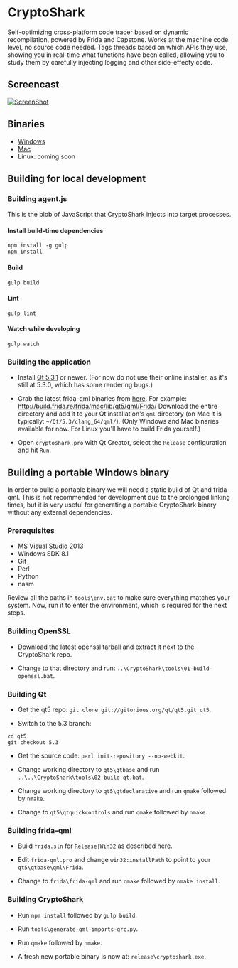 # CryptoShark

Self-optimizing cross-platform code tracer based on dynamic recompilation,
powered by Frida and Capstone. Works at the machine code level, no source
code needed. Tags threads based on which APIs they use, showing you in
real-time what functions have been called, allowing you to study them by
carefully injecting logging and other side-effecty code.

## Screencast

[![ScreenShot](http://img.youtube.com/vi/hzDsxtcRavY/0.jpg)](https://www.youtube.com/watch?v=hzDsxtcRavY)

## Binaries

- [Windows](http://build.frida.re/frida/windows/Win32-Release/bin/cryptoshark-0.1.3.exe)
- [Mac](http://build.frida.re/frida/mac/CryptoShark-0.1.3.dmg)
- Linux: coming soon

## Building for local development

### Building agent.js

This is the blob of JavaScript that CryptoShark injects into target processes.

#### Install build-time dependencies
    npm install -g gulp
    npm install

#### Build
    gulp build

#### Lint
    gulp lint

#### Watch while developing
    gulp watch

### Building the application

- Install [Qt 5.3.1](http://qt-project.org/downloads) or newer. (For now
  do not use their online installer, as it's still at 5.3.0, which has some
  rendering bugs.)

- Grab the latest frida-qml binaries from [here](http://build.frida.re/frida/).
  For example: http://build.frida.re/frida/mac/lib/qt5/qml/Frida/
  Download the entire directory and add it to your Qt installation's `qml`
  directory (on Mac it is typically: `~/Qt/5.3/clang_64/qml/`).
  (Only Windows and Mac binaries available for now. For Linux you'll have to
  build Frida yourself.)

- Open `cryptoshark.pro` with Qt Creator, select the `Release` configuration
  and hit `Run`.

## Building a portable Windows binary

In order to build a portable binary we will need a static build of Qt and
frida-qml. This is not recommended for development due to the prolonged linking
times, but it is very useful for generating a portable CryptoShark binary
without any external dependencies.

### Prerequisites

* MS Visual Studio 2013
* Windows SDK 8.1
* Git
* Perl
* Python
* nasm

Review all the paths in `tools\env.bat` to make sure everything matches your
system. Now, run it to enter the environment, which is required for the next
steps.

### Building OpenSSL

- Download the latest openssl tarball and extract it next to the CryptoShark repo.

- Change to that directory and run: `..\CryptoShark\tools\01-build-openssl.bat`.

### Building Qt

- Get the qt5 repo: `git clone git://gitorious.org/qt/qt5.git qt5`.

- Switch to the 5.3 branch:

```
cd qt5
git checkout 5.3
```

- Get the source code: `perl init-repository --no-webkit`.

- Change working directory to `qt5\qtbase` and run `..\..\CryptoShark\tools\02-build-qt.bat`.

- Change working directory to `qt5\qtdeclarative` and run `qmake` followed by `nmake`.

- Change to `qt5\qtquickcontrols` and run `qmake` followed by `nmake`.

### Building frida-qml

- Build `frida.sln` for `Release|Win32` as described [here](http://www.frida.re/docs/building/).

- Edit `frida-qml.pro` and change `win32:installPath` to point to
  your `qt5\qtbase\qml\Frida`.

- Change to `frida\frida-qml` and run `qmake` followed by `nmake install`.

### Building CryptoShark

- Run `npm install` followed by `gulp build`.

- Run `tools\generate-qml-imports-qrc.py`.

- Run `qmake` followed by `nmake`.

- A fresh new portable binary is now at: `release\cryptoshark.exe`.
